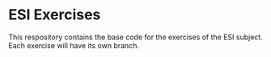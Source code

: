 ESI Exercises
=============

This respository contains the base code for the exercises of the ESI subject. Each exercise will have its own branch.
